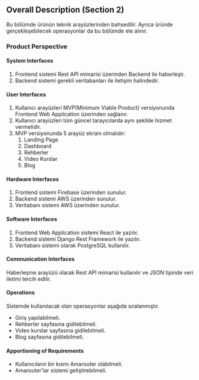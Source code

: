 ## Overall Description (Section 2)

Bu bölümde ürünün teknik arayüzlerinden bahsedilir.
Ayrıca üründe gerçekleşebilecek operasyonlar da bu bölümde ele alınır.

### Product Perspective

#### System Interfaces
1. Frontend sistemi Rest API mimarisi üzerinden Backend ile haberleşir.
2. Backend sistemi gerekli veritabanları ile iletişim halindedir.

#### User Interfaces
1. Kullanıcı arayüzleri MVP(Minimum Viable Product) versiyonunda Frontend Web Application üzerinden sağlanır.
2. Kullanıcı arayüzleri tüm güncel tarayıcılarda aynı şekilde hizmet vermelidir.
3. MVP versiyonunda 5 arayüz ekranı olmalıdır:
    1. Landing Page
    2. Dashboard
    3. Rehberler
    4. Video Kurslar
    5. Blog

#### Hardware Interfaces
1. Frontend sistemi Firebase üzerinden sunulur.
2. Backend sistemi AWS üzerinden sunulur.
3. Veritabanı sistemi AWS üzerinden sunulur.

#### Software Interfaces
1. Frontend Web Application sistemi React ile yazılır.
2. Backend sistemi Django Rest Framework ile yazılır.
3. Veritabanı sistemi olarak PostgreSQL kullanılır.

#### Communication Interfaces
Haberleşme arayüzü olarak Rest API mimarisi kullanılır ve JSON tipinde veri iletimi tercih edilir.

#### Operations
Sistemde kullanılacak olan operasyonlar aşağıda sıralanmıştır.
- Giriş yapılabilmeli.
- Rehberler sayfasına gidilebilmeli.
- Video kurslar sayfasına gidilebilmeli.
- Blog sayfasına gidilebilmeli.

#### Apportioning of Requirements
- Kullanıcıların bir kısmı Amarouter olabilmeli.
- Amarouter'lar sistemi geliştirebilmeli.